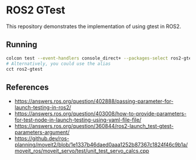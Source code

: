 # ROS2 GTest

This repository demonstrates the implementation of using gtest in ROS2.

## Running

```bash
colcon test --event-handlers console_direct+ --packages-select ros2-gtest
# Alternatively, you could use the alias
cct ros2-gtest
```

## References
- https://answers.ros.org/question/402888/passing-parameter-for-launch-testing-in-ros2/
- https://answers.ros.org/question/403008/how-to-provide-parameters-for-test-node-in-launch-testing-using-yaml-file-file/
- https://answers.ros.org/question/360844/ros2-launch_test-gtest-parameters-argument/
- https://github.dev/ros-planning/moveit2/blob/1e1337b46daed0aaa1252b87367c1824f46c9b1a/moveit_ros/moveit_servo/test/unit_test_servo_calcs.cpp